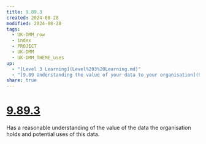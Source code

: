 ```yaml
---
title: 9.89.3
created: 2024-08-28
modified: 2024-08-28
tags:
  - UK-DMM_row
  - index
  - PROJECT
  - UK-DMM
  - UK-DMM_THEME_uses
up:
  - "[Level 3 Learning](Level%203%20Learning.md)"
  - "[9.89 Understanding the value of your data to your organisation](9.89%20Understanding%20the%20value%20of%20your%20data%20to%20your%20organisation.md)"
share: true
---
```

# [9.89.3](9.89.3.md)

Has a reasonable understanding of the value of the data the organisation holds and potential uses of this data.
